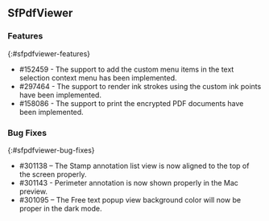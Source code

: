 ## SfPdfViewer

### Features
{:#sfpdfviewer-features}

* \#152459 - The support to add the custom menu items in the text selection context menu has been implemented.
* \#297464 - The support to render ink strokes using the custom ink points have been implemented.
* \#158086 - The support to print the encrypted PDF documents have been implemented.

### Bug Fixes
{:#sfpdfviewer-bug-fixes}

* \#301138 – The Stamp annotation list view is now aligned to the top of the screen properly. 
* \#301143 - Perimeter annotation is now shown properly in the Mac preview. 
* \#301095 – The Free text popup view background color will now be proper in the dark mode.